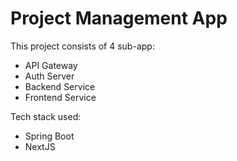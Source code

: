 # Project Management App
This project consists of 4 sub-app:
- API Gateway
- Auth Server
- Backend Service
- Frontend Service

Tech stack used:
- Spring Boot
- NextJS
